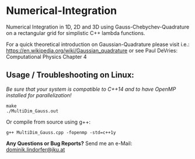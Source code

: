 # Numerical-Integration

Numerical Integration in 1D, 2D and 3D using Gauss-Chebychev-Quadrature on a rectangular grid for simplistic C++ lambda functions. 

For a quick theoretical introduction on Gaussian-Quadrature please visit i.e.: https://en.wikipedia.org/wiki/Gaussian_quadrature or see Paul DeVries: Computational Physics Chapter 4

## Usage / Troubleshooting on Linux: 
*Be sure that your system is compatible to C++14 and to have OpenMP installed for parallelization!*
```
make
./MultiDim_Gauss.out
```  
Or compile from source using g++: 
```
g++ MultiDim_Gauss.cpp -fopenmp -std=c++1y
```
  
  
**Any Questions or Bug Reports?** Send me an e-Mail: dominik.lindorfer@jku.at
